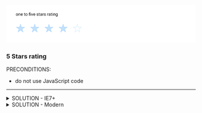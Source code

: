 ![5 Stars rating](https://raw.githubusercontent.com/denisnarush/sessions-examples/master/stars-rating/stars-rating.png)
### 5 Stars rating
PRECONDITIONS:
- do not use JavaScript code

___

<details><summary>SOLUTION - IE7+</summary>
<p>

HTML:
```html
<div class="rating">
  <input type="radio" id="rating12_1" name="rating12" value="1">
  <label for="rating12_1"></label>
  <input type="radio" id="rating12_2" name="rating12" value="2">
  <label for="rating12_2"></label>
  <input type="radio" id="rating12_3" name="rating12" value="3">
  <label for="rating12_3"></label>
  <input type="radio" id="rating12_4" name="rating12" value="4" checked>
  <label for="rating12_4"></label>
  <input type="radio" id="rating12_5" name="rating12" value="5">
  <label for="rating12_5"></label>
</div>
```
CSS:
```css

.rating {
  font-size: 0;
}

input{
  display: none;
}

label,
input {
  display: inline-block;
  vertical-align: middle;

  margin: 0;
  padding: 0;

  width: 50px;
  height: 50px;
}

input,
label,
input:checked {
  background: yellow;
}

input:checked ~ input,
input:checked + label ~ label {
  background: gray;
}
 ```

</p>
</details>

<details><summary>SOLUTION - Modern</summary>
<p>

HTML:
```html
<div class="rating">
  <input type="radio" name="starts">
  <input type="radio" name="starts">
  <input type="radio" name="starts" checked>
  <input type="radio" name="starts">
  <input type="radio" name="starts">
</div>
```
CSS:
```css
.rating {
  display: flex;
}

input {
  -webkit-appearance: none;
  -moz-appearance: none;
}

input {
  margin: 0;
  padding: 0;

  width: 50px;
  height: 50px;
}

input,
input:checked {
  background-image: url('data:image/svg+xml;base64,PHN2ZyB2ZXJzaW9uPSIxLjEiIHhtbG5zPSJodHRwOi8vd3d3LnczLm9yZy8yMDAwL3N2ZyIgeG1sbnM6eGxpbms9Imh0dHA6Ly93d3cudzMub3JnLzE5OTkveGxpbmsiIHg9IjBweCIgeT0iMHB4IiB3aWR0aD0iMjBweCIgaGVpZ2h0PSIyMHB4IiB2aWV3Qm94PSIwIDAgMjAgMjAiIGVuYWJsZS1iYWNrZ3JvdW5kPSJuZXcgMCAwIDIwIDIwIiB4bWw6c3BhY2U9InByZXNlcnZlIj48cG9seWdvbiBmaWxsPSIjRkZERjg4IiBwb2ludHM9IjEwLDAgMTMuMDksNi41ODMgMjAsNy42MzkgMTUsMTIuNzY0IDE2LjE4LDIwIDEwLDE2LjU4MyAzLjgyLDIwIDUsMTIuNzY0IDAsNy42MzkgNi45MSw2LjU4MyAiLz48L3N2Zz4=');
  background-position: center center;
  background-size: 100%;
  background-color: transparent;
  background-repeat: no-repat;
}

input:checked ~ input {
  filter: grayscale(100%);
}
```

</p>
</details>
